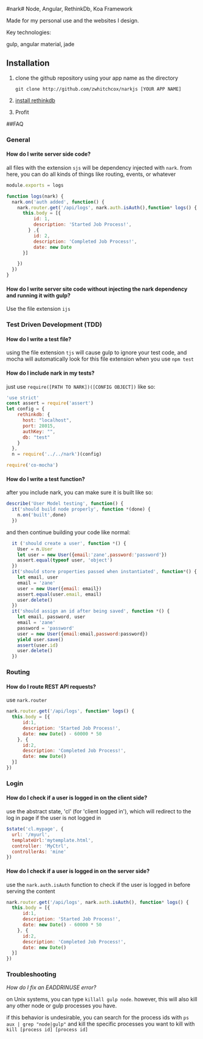 #nark#
Node, Angular, RethinkDb, Koa Framework

Made for my personal use and the websites I design.

Key technologies:

gulp, angular material, jade

## Installation

1. clone the github repository using your app name as the directory

	```shell
	git clone http://github.com/zwhitchcox/narkjs [YOUR APP NAME]
	```

2. [install rethinkdb](https://www.rethinkdb.com/docs/install/)

3. Profit

##FAQ

### General

#### How do I write server side code?

all files with the extension ```sjs``` will be dependency injected with ```nark```. from here, you can do all kinds of things like routing, events, or whatever

```js
module.exports = logs

function logs(nark) {
  nark.on('auth added', function() {
    nark.router.get('/api/logs', nark.auth.isAuth(),function* logs() {
      this.body = [{
          id: 1,
          description: 'Started Job Process!',
        } ,{
          id: 2,
          description: 'Completed Job Process!',
          date: new Date
      }]

    })
  })
}
```

#### How do I write server site code without injecting the nark dependency and running it with gulp?

Use the file extension `ijs`

### Test Driven Development (TDD)

#### How do I write a test file?

using the file extension `tjs` will cause gulp to ignore your test code,
and mocha will automatically look for this file extension when you use ```npm test```

#### How do I include nark in my tests?

just use ```require([PATH TO NARK])([CONFIG OBJECT])``` like so:

```js
'use strict'
const assert = require('assert')
let config = { 
    rethinkdb: {
      host: "localhost",
      port: 28015,
      authKey: "", 
      db: "test"
    }   
  },  
  n = require('../../nark')(config)

require('co-mocha')
```

#### How do I write a test function?

after you include nark, you can make sure it is built like so:

```js
describe('User Model testing', function() {
  it('should build node properly', function *(done) {
    n.on('built',done)
  })  
```

and then continue building your code like normal:

```js
  it ('should create a user', function *() {
    User = n.User
    let user = new User({email:'zane',password:'password'})
    assert.equal(typeof user, 'object')
  })  
  it('should store properties passed when instantiated', function*() {
    let email, user
    email = 'zane'
    user = new User({email: email})
    assert.equal(user.email, email)
    user.delete()
  })  
  it('should assign an id after being saved', function *() {
    let email, password, user
    email = 'zane'
    password = 'password'
    user = new User({email:email,password:password})
    yield user.save()
    assert(user.id)
    user.delete()
  })
```

### Routing

#### How do I route REST API requests?

use ```nark.router```

```js
nark.router.get('/api/logs', function* logs() {
  this.body = [{
      id:1,
      description: 'Started Job Process!',
      date: new Date() - 60000 * 50
    }, {
      id:2,
      description: 'Completed Job Process!',
      date: new Date()
  }]
})
```

### Login

#### How do I check if a user is logged in on the client side?

use the abstract state, 'cl' (for 'client logged in'), which will redirect to the log in page if the user is not logged in

```js
$state('cl.mypage', {
  url: '/myurl',
  templateUrl:'mytemplate.html',
  controller: 'MyCtrl',
  controllerAs: 'mine'
})
```

#### How do I check if a user is logged in on the server side?

use the ```nark.auth.isAuth``` function to check if the user is logged in before serving the content

```js
nark.router.get('/api/logs', nark.auth.isAuth(), function* logs() {
  this.body = [{
      id:1,
      description: 'Started Job Process!',
      date: new Date() - 60000 * 50
    }, {
      id:2,
      description: 'Completed Job Process!',
      date: new Date()
  }]
})
```

### Troubleshooting

*How do I fix an EADDRINUSE error?*

on Unix systems, you can type ```killall gulp node```. however, this will also kill
any other node or gulp processes you have.

if this behavior is undesirable, you can search for the process ids with ```ps aux | grep "node|gulp"```
and kill the specific processes you want to kill with ```kill [process id] [process id]```
